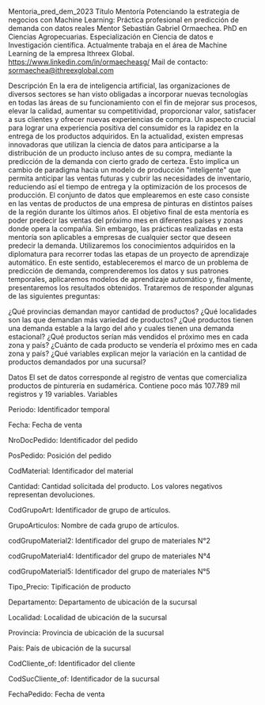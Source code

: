 Mentoria_pred_dem_2023
Título Mentoría
Potenciando la estrategia de negocios con Machine Learning: Práctica profesional en predicción de demanda con datos reales
Mentor
Sebastián Gabriel Ormaechea. PhD en Ciencias Agropecuarias. Especialización en Ciencia de datos e Investigación científica. Actualmente trabaja en el área de Machine Learning de la empresa Ithreex Global. https://www.linkedin.com/in/ormaecheasg/
Mail de contacto:
sormaechea@ithreexglobal.com

Descripción
En la era de inteligencia artificial, las organizaciones de diversos sectores se han visto obligadas a incorporar nuevas tecnologías en todas las áreas de su funcionamiento con el fin de mejorar sus procesos, elevar la calidad, aumentar su competitividad, proporcionar valor, satisfacer a sus clientes y ofrecer nuevas experiencias de compra. Un aspecto crucial para lograr una experiencia positiva del consumidor es la rapidez en la entrega de los productos adquiridos. En la actualidad, existen empresas innovadoras que utilizan la ciencia de datos para anticiparse a la distribución de un producto incluso antes de su compra, mediante la predicción de la demanda con cierto grado de certeza. Esto implica un cambio de paradigma hacia un modelo de producción "inteligente" que permita anticipar las ventas futuras y cubrir las necesidades de inventario, reduciendo así el tiempo de entrega y la optimización de los procesos de producción.
El conjunto de datos que emplearemos en este caso consiste en las ventas de productos de una empresa de pinturas en distintos países de la región durante los últimos años. El objetivo final de esta mentoría es poder predecir las ventas del próximo mes en diferentes países y zonas donde opera la compañía. Sin embargo, las prácticas realizadas en esta mentoría son aplicables a empresas de cualquier sector que deseen predecir la demanda.
Utilizaremos los conocimientos adquiridos en la diplomatura para recorrer todas las etapas de un proyecto de aprendizaje automático. En este sentido, estableceremos el marco de un problema de predicción de demanda, comprenderemos los datos y sus patrones temporales, aplicaremos modelos de aprendizaje automático y, finalmente, presentaremos los resultados obtenidos.
Trataremos de responder algunas de las siguientes preguntas:

¿Qué provincias demandan mayor cantidad de productos?
¿Qué localidades son las que demandan más variedad de productos?
¿Qué productos tienen una demanda estable a la largo del año y cuales tienen una demanda estacional?
¿Qué productos serían más vendidos el próximo mes en cada zona y país?
¿Cuánto de cada producto se vendería el próximo mes en cada zona y país?
¿Qué variables explican mejor la variación en la cantidad de productos demandados por una sucursal?


Datos
El set de datos corresponde al registro de ventas que comercializa productos de pinturería en sudamérica. Contiene poco más 107.789 mil registros y 19 variables.
Variables


Periodo: Identificador temporal

Fecha: Fecha de venta

NroDocPedido: Identificador del pedido

PosPedido: Posición del pedido

CodMaterial: Identificador del material

Cantidad: Cantidad solicitada del producto. Los valores negativos representan devoluciones.

CodGrupoArt: Identificador de grupo de artículos.

GrupoArticulos: Nombre de cada grupo de artículos.

codGrupoMaterial2: Identificador del grupo de materiales N°2

codGrupoMaterial4: Identificador del grupo de materiales N°4

codGrupoMaterial5: Identificador del grupo de materiales N°5

Tipo_Precio: Tipificación de producto

Departamento: Departamento de ubicación de la sucursal

Localidad: Localidad de ubicación de la sucursal

Provincia: Provincia de ubicación de la sucursal

Pais: País de ubicación de la sucursal

CodCliente_of: Identificador del cliente

CodSucCliente_of: Identificador de la sucursal

FechaPedido: Fecha de venta
